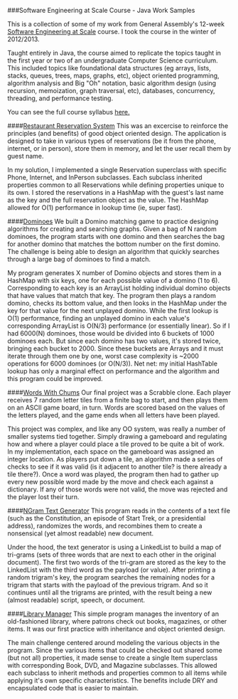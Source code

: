 ###Software Engineering at Scale Course - Java Work Samples

This is a collection of some of my work from General Assembly's 12-week [Software Engineering at Scale](https://generalassemb.ly/education/software-engineering-at-scale) course.  I took the course in the winter of 2012/2013.

Taught entirely in Java, the course aimed to replicate the topics taught in the first year or two of an undergraduate Computer Science curriculum.  This included topics like foundational data structures (eg arrays, lists, stacks, queues, trees, maps, graphs, etc), object oriented programming, algorithm analysis and Big "Oh" notation, basic algorithm design (using recursion, memoization, graph traversal, etc), databases, concurrency, threading, and performance testing.  

You can see the full course syllabus [here.](https://gist.github.com/codyduval/4741123)

####[Restaurant Reservation System](https://github.com/codyduval/JavaWorkSamplesSES/tree/master/codyd/ReservationSystem/src)
This was an excercise to reinforce the principles (and benefits) of good object oriented design.  The application is designed to take in various types of reservations (be it from the phone, internet, or in person), store them in memory, and let the user recall them by guest name.

In my solution, I implemented a single Reservation superclass with specific Phone, Internet, and InPerson subclasses.  Each subclass inherited properties common to all Reservations while defining properties unique to its own.  I stored the reservations in a HashMap with the guest's last name as the key and the full reservation object as the value.  The HashMap allowed for O(1) performance in lookup time (ie, super fast).  

####[Dominoes](https://github.com/codyduval/JavaWorkSamplesSES/tree/master/codyd/Dominoes/src)
We built a Domino matching game to practice designing algorithms for creating and searching graphs.  Given a bag of N random dominoes, the program starts with one domino and then searches the bag for another domino that matches the bottom number on the first domino.  The challenge is being able to design an algorithm that quickly searches through a large bag of dominoes to find a match.

My program generates X number of Domino objects and stores them in a HashMap with six keys, one for each possible value of a domino (1 to 6). Corresponding to each key is an ArrayList holding individual domino objects that have values that match that key.  The program then plays a random domino, checks its bottom value, and then looks in the HashMap under the key for that value for the next unplayed domino.  While the first lookup is O(1) performance, finding an unplayed domino in each value's corresponding ArrayList is O(N/3) performance (or essentially linear). So if I had 6000(N) dominoes, those would be divided into 6 buckets of 1000 dominoes each.  But since each domino has two values, it's stored twice, bringing each bucket to 2000.  Since these buckets are Arrays and it must iterate through them one by one, worst case complexity is ~2000 operations for 6000 dominoes (or O(N/3)).  Net net: my initial HashTable lookup has only a marginal effect on performance and the algorithm and this program could be improved.

####[Words With Chums](https://github.com/codyduval/JavaWorkSamplesSES/tree/master/codyd/WordsWithChums/src)
Our final project was a Scrabble clone.  Each player receives 7 random letter tiles from a finite bag to start, and then plays them on an ASCII game board, in turn.  Words are scored based on the values of the letters played, and the game ends when all letters have been played.

This project was complex, and like any OO system, was really a number of smaller systems tied together.  Simply drawing a gameboard and regulating how and where a player could place a tile proved to be quite a bit of work.  In my implementation, each space on the gameboard was assigned an integer location.  As players put down a tile, an algorithm made a series of checks to see if it was valid (is it adjacent to another tile? is there already a tile there?).  Once a word was played, the program then had to gather up every new possible word made by the move and check each against a dictionary.  If any of those words were not valid, the move was rejected and the player lost their turn.

####[NGram Text Generator](https://github.com/codyduval/JavaWorkSamplesSES/tree/master/codyd/NGramTextGenerator/src)
This program reads in the contents of a text file (such as the Constitution, an episode of Start Trek, or a presidential address), randomizes the words, and recombines them to create a nonsensical (yet almost readable) new document.

Under the hood, the text generator is using a LinkedList to build a map of tri-grams (sets of three words that are next to each other in the original document).  The first two words of the tri-gram are stored as the key to the LinkedList with the third word as the payload (or value).  After printing a random trigram's key, the program searches the remaining nodes for a trigram that starts with the payload of the previous trigram.  And so it continues until all the trigrams are printed, with the result being a new (almost readable) script, speech, or document.

####[Library Manager](https://github.com/codyduval/JavaWorkSamplesSES/tree/master/codyd/LibraryBookManagment/src)
This simple program manages the inventory of an old-fashioned library, where patrons check out books, magazines, or other items.  It was our first practice with inheritance and object oriented design.

The main challenge centered around modeling the various objects in the program.  Since the various items that could be checked out shared some (but not all) properties, it made sense to create a single Item superclass with corresponding Book, DVD, and Magazine subclasses.  This allowed each subclass to inherit methods and properties common to all items while applying it's own specific characteristics.  The benefits include DRY and encapsulated code that is easier to maintain.


